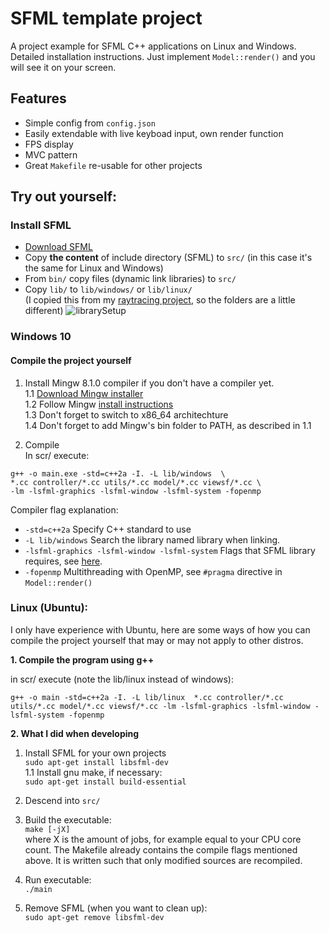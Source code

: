 # SFML template project
A project example for SFML C++ applications on Linux and Windows. Detailed installation 
instructions. Just implement `Model::render()` and you will see it on your screen.

## Features
* Simple config from `config.json`
* Easily extendable with live keyboad input, own render function
* FPS display
* MVC pattern
* Great `Makefile` re-usable for other projects

## Try out yourself:

### Install SFML

- [Download SFML](https://www.sfml-dev.org/download.php)
- Copy **the content** of include directory (SFML) to `src/` (in this case it's the same for Linux and Windows)  
- From `bin/` copy files (dynamic link libraries) to `src/`  
- Copy `lib/` to `lib/windows/` or `lib/linux/`  
(I copied this from my [raytracing project](https://github.com/markus-brln/ComputerGraphicsCompetition2021),
so the folders are a little different)
![librarySetup](https://user-images.githubusercontent.com/56026631/112718740-39a24680-8ef5-11eb-91f4-1e59d65bbe47.png)

### Windows 10

#### Compile the project yourself

1. Install Mingw 8.1.0 compiler if you don't have a compiler yet.  
   1.1 [Download Mingw installer](https://sourceforge.net/projects/mingw-w64/)  
   1.2 Follow Mingw [install instructions](https://code.visualstudio.com/docs/cpp/config-mingw)  
   1.3 Don't forget to switch to x86_64 architechture  
   1.4 Don't forget to add Mingw's bin folder to PATH, as described in 1.1

2. Compile  
   In scr/ execute:  
```
g++ -o main.exe -std=c++2a -I. -L lib/windows  \
*.cc controller/*.cc utils/*.cc model/*.cc viewsf/*.cc \
-lm -lsfml-graphics -lsfml-window -lsfml-system -fopenmp
```

   Compiler flag explanation:    
   - `-std=c++2a` Specify C++ standard to use
   - `-L lib/windows` Search the library named library when linking.
   - `-lsfml-graphics -lsfml-window -lsfml-system` Flags that SFML library requires, see [here](https://www.sfml-dev.org/tutorials/2.5/start-linux.php).
   - `-fopenmp` Multithreading with OpenMP, see `#pragma` directive in `Model::render()`


### Linux (Ubuntu):

I only have experience with Ubuntu, here are some ways of how you can compile 
the project yourself that may or may not apply to other distros.

**1. Compile the program using g++**

   in scr/ execute (note the lib/linux instead of windows):  

```
g++ -o main -std=c++2a -I. -L lib/linux  *.cc controller/*.cc utils/*.cc model/*.cc viewsf/*.cc -lm -lsfml-graphics -lsfml-window -lsfml-system -fopenmp
```

**2. What I did when developing**

   1. Install SFML for your own projects  
   ```sudo apt-get install libsfml-dev```  
   1.1 Install gnu make, if necessary:  
   ```sudo apt-get install build-essential```

   2. Descend into `src/`

   3. Build the executable:  
`make [-jX]`  
where X is the amount of jobs, for example equal to your CPU core count.
The Makefile already contains the compile flags mentioned above. It is written such that only 
modified sources are recompiled.  
   4. Run executable:  
      `./main`
   5. Remove SFML (when you want to clean up):  
`sudo apt-get remove libsfml-dev`
